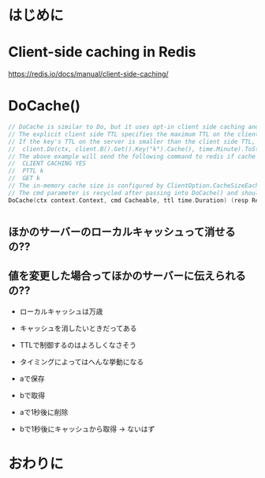 # はじめに

# Client-side caching in Redis

https://redis.io/docs/manual/client-side-caching/

# DoCache()

```go
// DoCache is similar to Do, but it uses opt-in client side caching and requires a client side TTL.
// The explicit client side TTL specifies the maximum TTL on the client side.
// If the key's TTL on the server is smaller than the client side TTL, the client side TTL will be capped.
//  client.Do(ctx, client.B().Get().Key("k").Cache(), time.Minute).ToString()
// The above example will send the following command to redis if cache miss:
//  CLIENT CACHING YES
//  PTTL k
//  GET k
// The in-memory cache size is configured by ClientOption.CacheSizeEachConn.
// The cmd parameter is recycled after passing into DoCache() and should not be reused.
DoCache(ctx context.Context, cmd Cacheable, ttl time.Duration) (resp RedisResult)
```

# 

## ほかのサーバーのローカルキャッシュって消せるの??

## 値を変更した場合ってほかのサーバーに伝えられるの??

- ローカルキャッシュは万歳
- キャッシュを消したいときだってある
- TTLで制御するのはよろしくなさそう
- タイミングによってはへんな挙動になる

- aで保存
- bで取得
- aで1秒後に削除
- bで1秒後にキャッシュから取得
    -> ないはず

# おわりに
